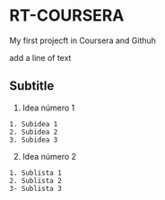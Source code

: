 # RT-COURSERA
My first projecft in Coursera and Githuh

add a line of text

## Subtitle

  1. Idea número 1
  
    1. Subidea 1
    2. Subidea 2
    3. Subidea 3
    
  2. Idea número 2

    1. Sublista 1
    2. Sublista 2
    3- Sublista 3

